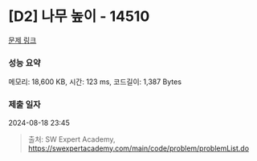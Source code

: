 # [D2] 나무 높이 - 14510 

[문제 링크](https://swexpertacademy.com/main/code/problem/problemDetail.do?contestProbId=AYFofW8qpXYDFAR4) 

### 성능 요약

메모리: 18,600 KB, 시간: 123 ms, 코드길이: 1,387 Bytes

### 제출 일자

2024-08-18 23:45



> 출처: SW Expert Academy, https://swexpertacademy.com/main/code/problem/problemList.do